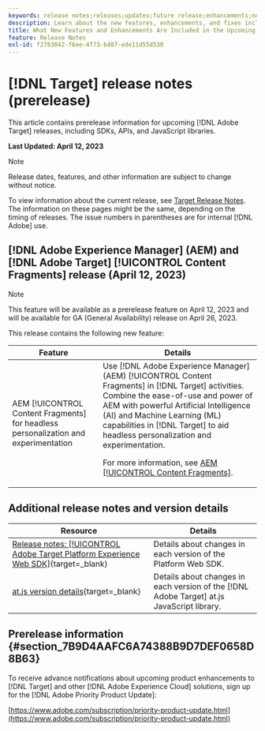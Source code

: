 ```yaml
---
keywords: release notes;releases;updates;future release;enhancements;new features;fixes;updates;prerelease 
description: Learn about the new features, enhancements, and fixes included in the upcoming release of [!DNL Adobe Target], including SDKs, APIs, and JavaScript libraries.
title: What New Features and Enhancements Are Included in the Upcoming [!DNL Target] Release?
feature: Release Notes
exl-id: f2783042-f6ee-4f73-b487-ede11d55d530
---
```

# [!DNL Target] release notes (prerelease)

This article contains prerelease information for upcoming [!DNL Adobe Target] releases, including SDKs, APIs, and JavaScript libraries.

**Last Updated: April 12, 2023**

>[!NOTE]
>
>Release dates, features, and other information are subject to change without notice. 

To view information about the current release, see [Target Release Notes](release-notes.md). The information on these pages might be the same, depending on the timing of releases. The issue numbers in parentheses are for internal [!DNL Adobe] use.

## [!DNL Adobe Experience Manager] (AEM) and [!DNL Adobe Target] [!UICONTROL Content Fragments] release (April 12, 2023)

>[!NOTE]
>
>This feature will be available as a prerelease feature on April 12, 2023 and will be available for GA (General Availability) release on April 26, 2023.

This release contains the following new feature:

|Feature|Details|
|--- |--- |
|AEM [!UICONTROL Content Fragments] for headless personalization and experimentation|Use [!DNL Adobe Experience Manager] (AEM) [!UICONTROL Content Fragments] in [!DNL Target] activities. Combine the ease-of-use and power of AEM with powerful Artificial Intelligence (AI) and Machine Learning (ML) capabilities in [!DNL Target] to aid headless personalization and experimentation.<P>For more information, see [AEM [!UICONTROL Content Fragments]](/help/main/c-integrating-target-with-mac/aem/content-fragments-aem.md).|

## Additional release notes and version details

|Resource|Details|
|--- |--- |
|[Release notes: [!UICONTROL Adobe Target Platform Experience Web SDK]](https://experienceleague.adobe.com/docs/experience-platform/edge/release-notes.html){target=_blank}|Details about changes in each version of the Platform Web SDK.|
|[at.js version details](https://developer.adobe.com/target/implement/client-side/atjs/target-atjs-versions/){target=_blank}|Details about changes in each version of the [!DNL Adobe Target] at.js JavaScript library.|


## Prerelease information {#section_7B9D4AAFC6A74388B9D7DEF0658D8B63} 

To receive advance notifications about upcoming product enhancements to [!DNL Target] and other [!DNL Adobe Experience Cloud] solutions, sign up for the [!DNL Adobe Priority Product Update]:

[https://www.adobe.com/subscription/priority-product-update.html](https://www.adobe.com/subscription/priority-product-update.html)
